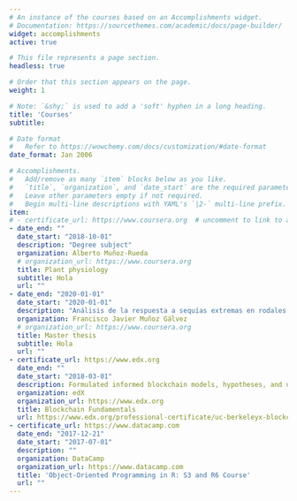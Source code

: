 ```yaml
---
# An instance of the courses based on an Accomplishments widget.
# Documentation: https://sourcethemes.com/academic/docs/page-builder/
widget: accomplishments
active: true

# This file represents a page section.
headless: true

# Order that this section appears on the page.
weight: 1

# Note: `&shy;` is used to add a 'soft' hyphen in a long heading.
title: 'Courses'
subtitle:

# Date format
#   Refer to https://wowchemy.com/docs/customization/#date-format
date_format: Jan 2006

# Accomplishments.
#   Add/remove as many `item` blocks below as you like.
#   `title`, `organization`, and `date_start` are the required parameters.
#   Leave other parameters empty if not required.
#   Begin multi-line descriptions with YAML's `|2-` multi-line prefix.
item:
# - certificate_url: https://www.coursera.org  # uncomment to link to a website
- date_end: ""
  date_start: "2018-10-01"
  description: "Degree subject"
  organization: Alberto Muñoz-Rueda
  # organization_url: https://www.coursera.org
  title: Plant physiology
  subtitle: Hola
  url: ""
- date_end: "2020-01-01"
  date_start: "2020-01-01"
  description: "Análisis de la respuesta a sequías extremas en rodales mixtos y monoespecíficos de Pinus sylvestris y Quercus pyrenaica en la Sierra de Guadarrama"
  organization: Francisco Javier Muñoz Gálvez
  # organization_url: https://www.coursera.org
  title: Master thesis
  subtitle: Hola
  url: ""
- certificate_url: https://www.edx.org
  date_end: ""
  date_start: "2018-03-01"
  description: Formulated informed blockchain models, hypotheses, and use cases.
  organization: edX
  organization_url: https://www.edx.org
  title: Blockchain Fundamentals
  url: https://www.edx.org/professional-certificate/uc-berkeleyx-blockchain-fundamentals
- certificate_url: https://www.datacamp.com
  date_end: "2017-12-21"
  date_start: "2017-07-01"
  description: ""
  organization: DataCamp
  organization_url: https://www.datacamp.com
  title: 'Object-Oriented Programming in R: S3 and R6 Course'
  url: ""
---
```

